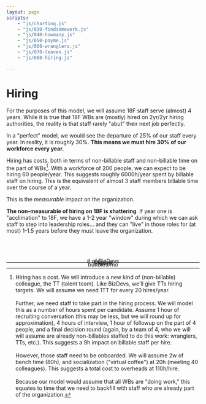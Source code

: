 ```yaml
---
layout: page
scripts:
    - "js/charting.js"
    - "js/030-findsomework.js"
    - "js/040-howmany.js"
    - "js/050-payme.js"
    - "js/060-wranglers.js"
    - "js/070-leaves.js"
    - "js/080-hiring.js"

---
```


# Hiring

For the purposes of this model, we will assume 18F staff serve (almost) 4 years. While it is true that 18F WBs are (mostly) hired on 2yr/2yr hiring authorities, the reality is that staff rarely "abut" their next job perfectly.

In a "perfect" model, we would see the departure of 25% of our staff every year. In reality, it is roughly 30%. **This means we must hire 30% of our workforce every year.**

Hiring has costs, both in terms of non-billable staff and non-billable time on the part of WBs[^costs]. With a workforce of 200 people, we can expect to be hiring 60 people/year. This suggests roughly 6000h/year spent by billable staff on hiring. This is the equivalent of almost 3 staff members billable time over the course of a year.

This is the *measurable* impact on the organization.

**The non-measurable of hiring on 18F is shattering**. If year one is "acclimation" to 18F, we have a 1-2 year "window" during which we can ask staff to step into leadership roles... and they can "live" in those roles for (at most) 1-1.5 years before they must leave the organization. 


<div class="grid-container">
    <div class="grid-row">
        <div class="grid-col-12">
            <p id="message" style="text-align: center"><br>&nbsp;</p>
        </div>
    </div>
    <div class="grid-row">
        <div class="grid-col-3" style="position: relative;">
            <p style="text-align: center"># of BizDevs</p>
            <div><div id="slider-bizdevs" style="margin-top: -2em;"></div></div>
        </div>
        <div class="grid-col-3">
            <p style="text-align: center">PAs/mo</p>
            <div><div class="centerblock" id="slider-pas" style="margin-top: -2em;"></div></div>
        </div>
        <div class="grid-col-3">
            <p style="text-align: center">EIs/mo</p>
            <div><div class="centerblock" id="slider-eis" style="margin-top: -2em;"></div></div>
        </div>
        <div class="grid-col-3">
            <p style="text-align: center">bundles/mo</p>
            <div><div class="centerblock" id="slider-bundles" style="margin-top: -2em;"></div></div>
        </div>
    </div>
    <div class="grid-row">
        <div class="grid-col-6">
            <canvas id="thechart"></canvas>
        </div>        
        <div class="grid-col-6">
            <canvas id="workerchart"></canvas>
        </div>
    </div>
</div>



<hr>

[^costs]: Hiring has a cost. We will introduce a new kind of (non-billable) colleague, the TT (talent team). Like BizDevs, we'll give TTs hiring targets. We will assume we need 1TT for every 20 hires/year. <br>&nbsp;<br> Further, we need staff to take part in the hiring process. We will model this as a number of hours spent per candidate. Assume 1 hour of recruiting conversation (this may be less, but we will round up for approximation), 4 hours of interview, 1 hour of followup on the part of 4 people, and a final decision round (again, by a team of 4, who we will will assume are already non-billables staffed to do this work: wranglers, TTs, etc.). This suggests a 9h impact on billable staff per hire.<br>&nbsp;<br>However, those staff need to be onboarded. We will assume 2w of bench time (80h), and socialization ("virtual coffee") at 20h (meeting 40 colleagues). This suggests a total cost to overheads at 110h/hire. <br>&nbsp;<br> Because our model would assume that all WBs are "doing work," this equates to time that we need to backfill with staff who are already part of the organization. 

